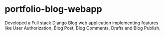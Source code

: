 # portfolio-blog-webapp
Developed a Full stack Django Blog web application implementing features like User Authorization, Blog Post, Blog Comments, Drafts and Blog Publish.
